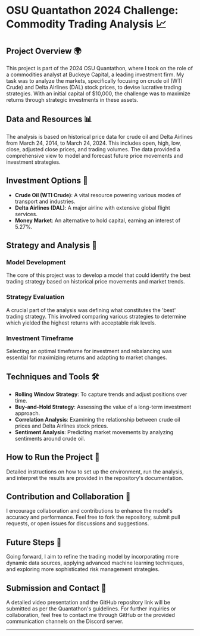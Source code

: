 # OSU Quantathon 2024 Challenge: Commodity Trading Analysis 📈

## Project Overview 🌍
This project is part of the 2024 OSU Quantathon, where I took on the role of a commodities analyst at Buckeye Capital, a leading investment firm. My task was to analyze the markets, specifically focusing on crude oil (WTI Crude) and Delta Airlines (DAL) stock prices, to devise lucrative trading strategies. With an initial capital of $10,000, the challenge was to maximize returns through strategic investments in these assets.

## Data and Resources 📊
The analysis is based on historical price data for crude oil and Delta Airlines from March 24, 2014, to March 24, 2024. This includes open, high, low, close, adjusted close prices, and trading volumes. The data provided a comprehensive view to model and forecast future price movements and investment strategies.

## Investment Options 💸
- **Crude Oil (WTI Crude)**: A vital resource powering various modes of transport and industries.
- **Delta Airlines (DAL)**: A major airline with extensive global flight services.
- **Money Market**: An alternative to hold capital, earning an interest of 5.27%.

## Strategy and Analysis 📝
### Model Development
The core of this project was to develop a model that could identify the best trading strategy based on historical price movements and market trends.

### Strategy Evaluation
A crucial part of the analysis was defining what constitutes the 'best' trading strategy. This involved comparing various strategies to determine which yielded the highest returns with acceptable risk levels.

### Investment Timeframe
Selecting an optimal timeframe for investment and rebalancing was essential for maximizing returns and adapting to market changes.

## Techniques and Tools 🛠
- **Rolling Window Strategy**: To capture trends and adjust positions over time.
- **Buy-and-Hold Strategy**: Assessing the value of a long-term investment approach.
- **Correlation Analysis**: Examining the relationship between crude oil prices and Delta Airlines stock prices.
- **Sentiment Analysis**: Predicting market movements by analyzing sentiments around crude oil.

## How to Run the Project 🚀
Detailed instructions on how to set up the environment, run the analysis, and interpret the results are provided in the repository's documentation.

## Contribution and Collaboration 👥
I encourage collaboration and contributions to enhance the model's accuracy and performance. Feel free to fork the repository, submit pull requests, or open issues for discussions and suggestions.

## Future Steps 🔮
Going forward, I aim to refine the trading model by incorporating more dynamic data sources, applying advanced machine learning techniques, and exploring more sophisticated risk management strategies.

## Submission and Contact 📝
A detailed video presentation and the GitHub repository link will be submitted as per the Quantathon's guidelines. For further inquiries or collaboration, feel free to contact me through GitHub or the provided communication channels on the Discord server.

---
